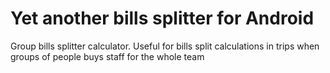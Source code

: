 Yet another bills splitter for Android
=====================================

Group bills splitter calculator. Useful for bills split calculations in 
trips when groups of people buys staff for the whole team
